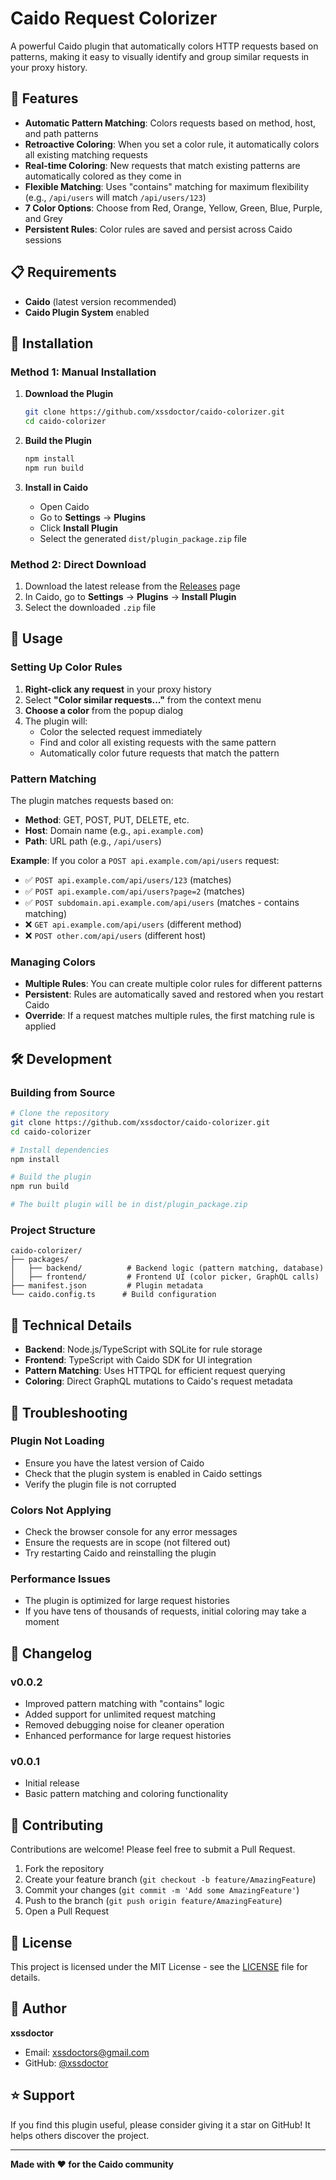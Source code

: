 # Caido Request Colorizer

A powerful Caido plugin that automatically colors HTTP requests based on patterns, making it easy to visually identify and group similar requests in your proxy history.

## 🎨 Features

- **Automatic Pattern Matching**: Colors requests based on method, host, and path patterns
- **Retroactive Coloring**: When you set a color rule, it automatically colors all existing matching requests
- **Real-time Coloring**: New requests that match existing patterns are automatically colored as they come in
- **Flexible Matching**: Uses "contains" matching for maximum flexibility (e.g., `/api/users` will match `/api/users/123`)
- **7 Color Options**: Choose from Red, Orange, Yellow, Green, Blue, Purple, and Grey
- **Persistent Rules**: Color rules are saved and persist across Caido sessions

## 📋 Requirements

- **Caido** (latest version recommended)
- **Caido Plugin System** enabled

## 🚀 Installation

### Method 1: Manual Installation

1. **Download the Plugin**

   ```bash
   git clone https://github.com/xssdoctor/caido-colorizer.git
   cd caido-colorizer
   ```

2. **Build the Plugin**

   ```bash
   npm install
   npm run build
   ```

3. **Install in Caido**
   - Open Caido
   - Go to **Settings** → **Plugins**
   - Click **Install Plugin**
   - Select the generated `dist/plugin_package.zip` file

### Method 2: Direct Download

1. Download the latest release from the [Releases](https://github.com/xssdoctor/caido-colorizer/releases) page
2. In Caido, go to **Settings** → **Plugins** → **Install Plugin**
3. Select the downloaded `.zip` file

## 🎯 Usage

### Setting Up Color Rules

1. **Right-click any request** in your proxy history
2. Select **"Color similar requests..."** from the context menu
3. **Choose a color** from the popup dialog
4. The plugin will:
   - Color the selected request immediately
   - Find and color all existing requests with the same pattern
   - Automatically color future requests that match the pattern

### Pattern Matching

The plugin matches requests based on:

- **Method**: GET, POST, PUT, DELETE, etc.
- **Host**: Domain name (e.g., `api.example.com`)
- **Path**: URL path (e.g., `/api/users`)

**Example**: If you color a `POST api.example.com/api/users` request:

- ✅ `POST api.example.com/api/users/123` (matches)
- ✅ `POST api.example.com/api/users?page=2` (matches)
- ✅ `POST subdomain.api.example.com/api/users` (matches - contains matching)
- ❌ `GET api.example.com/api/users` (different method)
- ❌ `POST other.com/api/users` (different host)

### Managing Colors

- **Multiple Rules**: You can create multiple color rules for different patterns
- **Persistent**: Rules are automatically saved and restored when you restart Caido
- **Override**: If a request matches multiple rules, the first matching rule is applied

## 🛠️ Development

### Building from Source

```bash
# Clone the repository
git clone https://github.com/xssdoctor/caido-colorizer.git
cd caido-colorizer

# Install dependencies
npm install

# Build the plugin
npm run build

# The built plugin will be in dist/plugin_package.zip
```

### Project Structure

```
caido-colorizer/
├── packages/
│   ├── backend/          # Backend logic (pattern matching, database)
│   ├── frontend/         # Frontend UI (color picker, GraphQL calls)
├── manifest.json         # Plugin metadata
└── caido.config.ts      # Build configuration
```

## 🔧 Technical Details

- **Backend**: Node.js/TypeScript with SQLite for rule storage
- **Frontend**: TypeScript with Caido SDK for UI integration
- **Pattern Matching**: Uses HTTPQL for efficient request querying
- **Coloring**: Direct GraphQL mutations to Caido's request metadata

## 🐛 Troubleshooting

### Plugin Not Loading

- Ensure you have the latest version of Caido
- Check that the plugin system is enabled in Caido settings
- Verify the plugin file is not corrupted

### Colors Not Applying

- Check the browser console for any error messages
- Ensure the requests are in scope (not filtered out)
- Try restarting Caido and reinstalling the plugin

### Performance Issues

- The plugin is optimized for large request histories
- If you have tens of thousands of requests, initial coloring may take a moment

## 📝 Changelog

### v0.0.2

- Improved pattern matching with "contains" logic
- Added support for unlimited request matching
- Removed debugging noise for cleaner operation
- Enhanced performance for large request histories

### v0.0.1

- Initial release
- Basic pattern matching and coloring functionality

## 🤝 Contributing

Contributions are welcome! Please feel free to submit a Pull Request.

1. Fork the repository
2. Create your feature branch (`git checkout -b feature/AmazingFeature`)
3. Commit your changes (`git commit -m 'Add some AmazingFeature'`)
4. Push to the branch (`git push origin feature/AmazingFeature`)
5. Open a Pull Request

## 📄 License

This project is licensed under the MIT License - see the [LICENSE](LICENSE) file for details.

## 👤 Author

**xssdoctor**

- Email: xssdoctors@gmail.com
- GitHub: [@xssdoctor](https://github.com/xssdoctor)

## ⭐ Support

If you find this plugin useful, please consider giving it a star on GitHub! It helps others discover the project.

---

**Made with ❤️ for the Caido community**
